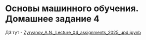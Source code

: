 # Основы машинного обучения. Домашнее задание 4

ДЗ тут - [Zyryanov_A.N._Lecture_04_assignments_2025_upd.ipynb](https://github.com/lexgp/HWML3/blob/main/Zyryanov_A.N._Lecture_04_assignments_2025_upd.ipynb)
